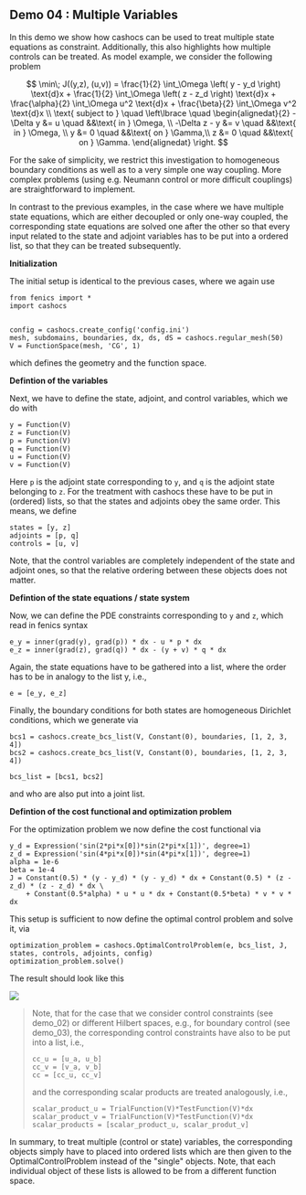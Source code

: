 ## Demo 04 : Multiple Variables


In this demo we show how cashocs can be used to treat multiple
state equations as constraint. Additionally, this also highlights
how multiple controls can be treated. As model example, we consider the
following problem

$$ \min\; J((y,z), (u,v)) = \frac{1}{2} \int_\Omega \left( y - y_d \right) \text{d}x + \frac{1}{2} \int_\Omega \left( z - z_d \right) \text{d}x + \frac{\alpha}{2} \int_\Omega u^2 \text{d}x + \frac{\beta}{2} \int_\Omega v^2 \text{d}x \\
\text{ subject to } \quad \left\lbrace \quad
\begin{alignedat}{2}
-\Delta y &= u \quad &&\text{ in } \Omega, \\
-\Delta z - y &= v \quad &&\text{ in } \Omega, \\
y &= 0 \quad &&\text{ on } \Gamma,\\
z &= 0 \quad &&\text{ on } \Gamma.
\end{alignedat} \right.
$$

For the sake of simplicity, we restrict this investigation to
homogeneous boundary conditions as well as to a very simple one way
coupling. More complex problems (using e.g. Neumann control or more
difficult couplings) are straightforward to implement.

In contrast to the previous examples, in the case where we have multiple state equations, which are
either decoupled or only one-way coupled, the corresponding state equations are solved one after the other
so that every input related to the state and adjoint variables has to be put into a ordered list, so
that they can be treated subsequently.

**Initialization**


The initial setup is identical to the previous cases, where we again use

    from fenics import *
    import cashocs


    config = cashocs.create_config('config.ini')
    mesh, subdomains, boundaries, dx, ds, dS = cashocs.regular_mesh(50)
    V = FunctionSpace(mesh, 'CG', 1)

which defines the geometry and the function space.

**Defintion of the variables**

Next, we have to define the state, adjoint, and control variables, which
we do with

    y = Function(V)
    z = Function(V)
    p = Function(V)
    q = Function(V)
    u = Function(V)
    v = Function(V)

Here `p` is the adjoint state corresponding to `y`, and `q` is the adjoint
state belonging to `z`. For the treatment with cashocs these have to
be put in (ordered) lists, so that the states and adjoints obey the
same order. This means, we define

    states = [y, z]
    adjoints = [p, q]
    controls = [u, v]

Note, that the control variables are completely independent of the state
and adjoint ones, so that the relative ordering between these objects does
not matter.

**Defintion of the state equations / state system**


Now, we can define the PDE constraints corresponding to `y` and `z`, which
read in fenics syntax

    e_y = inner(grad(y), grad(p)) * dx - u * p * dx
    e_z = inner(grad(z), grad(q)) * dx - (y + v) * q * dx

Again, the state equations have to be gathered into a list, where the order
has to be in analogy to the list y, i.e.,

    e = [e_y, e_z]

Finally, the boundary conditions for both states are homogeneous
Dirichlet conditions, which we generate via

    bcs1 = cashocs.create_bcs_list(V, Constant(0), boundaries, [1, 2, 3, 4])
    bcs2 = cashocs.create_bcs_list(V, Constant(0), boundaries, [1, 2, 3, 4])

    bcs_list = [bcs1, bcs2]

and who are also put into a joint list.

**Defintion of the cost functional and optimization problem**


For the optimization problem we now define the cost functional via

    y_d = Expression('sin(2*pi*x[0])*sin(2*pi*x[1])', degree=1)
    z_d = Expression('sin(4*pi*x[0])*sin(4*pi*x[1])', degree=1)
    alpha = 1e-6
    beta = 1e-4
    J = Constant(0.5) * (y - y_d) * (y - y_d) * dx + Constant(0.5) * (z - z_d) * (z - z_d) * dx \
    	+ Constant(0.5*alpha) * u * u * dx + Constant(0.5*beta) * v * v * dx

This setup is sufficient to now define the optimal control problem and solve
it, via

    optimization_problem = cashocs.OptimalControlProblem(e, bcs_list, J, states, controls, adjoints, config)
    optimization_problem.solve()

The result should look like this

![](./img/optimal_control/04_multiple_variables.png)

> Note, that for the case that we consider control constraints (see demo_02)
> or different Hilbert spaces, e.g., for boundary control (see demo_03),
> the corresponding control constraints have also to be put into a list, i.e.,
>
>     cc_u = [u_a, u_b]
>     cc_v = [v_a, v_b]
>     cc = [cc_u, cc_v]
>
> and the corresponding scalar products are treated analogously, i.e.,
>
>     scalar_product_u = TrialFunction(V)*TestFunction(V)*dx
>     scalar_product_v = TrialFunction(V)*TestFunction(V)*dx
>     scalar_products = [scalar_product_u, scalar_produt_v]
>

In summary, to treat multiple (control or state) variables, the
corresponding objects simply have to placed into ordered lists which
are then given to the OptimalControlProblem instead of the "single" objects.
Note, that each individual object of these lists is allowed to be from a
different function space.
